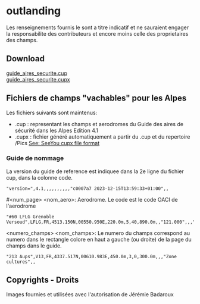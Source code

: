 # outlanding
Les renseignements fournis le sont a titre indicatif et ne sauraient engager la responsabilite des contributeurs et encore moins celle des proprietaires des champs.
## Download
[guide_aires_securite.cup](https://planeur-net.github.io/outlanding/guide_aires_securite.cup)  
[guide_aires_securite.cupx](https://planeur-net.github.io/outlanding/guide_aires_securite.cupx)
## Fichiers de champs "vachables" pour les Alpes
Les fichiers suivants sont maintenus:
- .cup : representant les champs et aerodromes du Guide des aires de sécurité dans les Alpes Edition 4.1
- .cupx : fichier généré automatiquement a partir du .cup et du repertoire /Pics [See: SeeYou cupx file format](./SeeYou_cupx_file_format.md)

### Guide de nommage
La version du guide de reference est indiquee dans la 2e ligne du fichier cup, dans la colonne code.
```
"version=",4.1,,,,,,,,,,"c0007a7 2023-12-15T13:59:33+01:00",,
```
#<num_page> <nom_aero>: Aerodrome. Le code est le code OACI de l'aerodrome  
```
"#60 LFLG Grenoble Versoud",LFLG,FR,4513.150N,00550.950E,220.0m,5,40,890.0m,,"121.000",,,"N090E005LFLG.jpg"
```

<numero_champs> <nom_champs>: Le numero du champs correspond au numero dans le rectangle colore en haut a gauche (ou droite) de la page du champs dans le guide. 
```
"213 Aups",V13,FR,4337.517N,00610.983E,450.0m,3,0,300.0m,,,"Zone cultures",,
```
## Copyrights - Droits
Images fournies et utilisées avec l'autorisation de Jérémie Badaroux 
